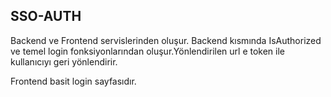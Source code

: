 ## SSO-AUTH

Backend ve Frontend servislerinden oluşur. Backend kısmında IsAuthorized ve temel login fonksiyonlarından oluşur.Yönlendirilen url e token ile kullanıcıyı geri yönlendirir.

Frontend basit login sayfasıdır.